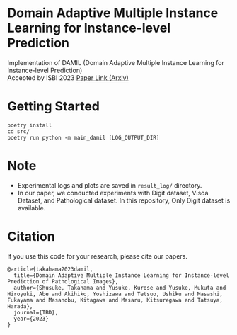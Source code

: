 # Domain Adaptive Multiple Instance Learning for Instance-level Prediction
Implementation of DAMIL (Domain Adaptive Multiple Instance Learning for Instance-level Prediction)  
Accepted by ISBI 2023 [Paper Link (Arxiv)](TBD)  

# Getting Started

```
poetry install
cd src/
poetry run python -m main_damil [LOG_OUTPUT_DIR]
```

# Note

- Experimental logs and plots are saved in `result_log/` directory.
- In our paper, we conducted experiments with Digit dataset, Visda Dataset, and Pathological dataset. In this repository, Only Digit dataset is available.

# Citation
If you use this code for your research, please cite our papers.

```
@article{takahama2023damil,
  title={Domain Adaptive Multiple Instance Learning for Instance-level Prediction of Pathological Images},
  author={Shusuke, Takahama and Yusuke, Kurose and Yusuke, Mukuta and Hiroyuki, Abe and Akihiko, Yoshizawa and Tetsuo, Ushiku and Masashi, Fukayama and Masanobu, Kitagawa and Masaru, Kitsuregawa and Tatsuya, Harada},
  journal={TBD},
  year={2023}
}
```
